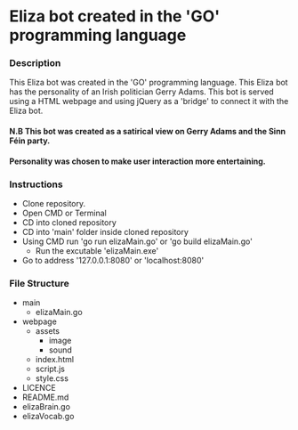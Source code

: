 # Eliza bot created in the 'GO' programming language

### Description
This Eliza bot was created in the 'GO' programming language. This Eliza bot has the personality of an Irish politician Gerry Adams. This bot is served using a HTML webpage and using jQuery as a 'bridge' to connect it with the Eliza bot.

#### N.B This bot was created as a satirical view on Gerry Adams and the Sinn Féin party.
#### Personality was chosen to make user interaction more entertaining.


### Instructions
- Clone repository.
- Open CMD or Terminal
- CD into cloned repository
- CD into 'main' folder inside cloned repository
- Using CMD run 'go run elizaMain.go' or 'go build elizaMain.go'
  - Run the excutable 'elizaMain.exe'
- Go to address '127.0.0.1:8080' or 'localhost:8080'

### File Structure
- main 
  - elizaMain.go
- webpage
  - assets
    - image
    - sound
  - index.html
  - script.js
  - style.css
- LICENCE
- README.md
- elizaBrain.go
- elizaVocab.go

